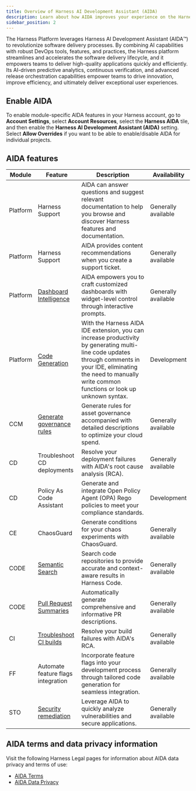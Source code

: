 ```yaml
---
title: Overview of Harness AI Development Assistant (AIDA)
description: Learn about how AIDA improves your experience on the Harness platform.
sidebar_position: 2
---
```


The Harness Platform leverages Harness AI Development Assistant (AIDA:tm:) to revolutionize software delivery processes. By combining AI capabilities with robust DevOps tools, features, and practices, the Harness platform streamlines and accelerates the software delivery lifecycle, and it empowers teams to deliver high-quality applications quickly and efficiently. Its AI-driven predictive analytics, continuous verification, and advanced release orchestration capabilities empower teams to drive innovation, improve efficiency, and ultimately deliver exceptional user experiences.

## Enable AIDA

To enable module-specific AIDA features in your Harness account, go to **Account Settings**, select **Account Resources**, select the **Harness AIDA** tile, and then enable the **Harness AI Development Assistant (AIDA)** setting. Select **Allow Overrides** if you want to be able to enable/disable AIDA for individual projects.

## AIDA features

| Module | Feature | Description | Availability |
| ------ | ------- | ----------- | ------------ |
| Platform | Harness Support | AIDA can answer questions and suggest relevant documentation to help you browse and discover Harness features and documentation. | Generally available |
| Platform | Harness Support | AIDA provides content recommendations when you create a support ticket. | Generally available |
| Platform | [Dashboard Intelligence](/docs/platform/dashboards/use-dashboard-intelligence-by-aida) | AIDA empowers you to craft customized dashboards with widget-level control through interactive prompts. | Generally available |
| Platform | [Code Generation](./aida-code-gen) | With the Harness AIDA IDE extension, you can increase productivity by generating multi-line code updates through comments in your IDE, eliminating the need to manually write common functions or look up unknown syntax. | Development |
| CCM | [Generate governance rules](/docs/category/harness-aida-for-asset-governance) | Generate rules for asset governance accompanied with detailed descriptions to optimize your cloud spend. | Generally available |
| CD | Troubleshoot CD deployments | Resolve your deployment failures with AIDA's root cause analysis (RCA). | Generally available |
| CD | Policy As Code Assistant | Generate and integrate Open Policy Agent (OPA) Rego policies to meet your compliance standards. | Development |
| CE | ChaosGuard | Generate conditions for your chaos experiments with ChaosGuard. | Generally available |
| CODE | [Semantic Search](/docs/code-repository/work-in-repos/semantic-search) | Search code repositories to provide accurate and context-aware results in Harness Code. | Generally available |
| CODE | [Pull Request Summaries](/docs/code-repository/pull-requests/aida-code-pr) | Automatically generate comprehensive and informative PR descriptions. | Generally available |
| CI | [Troubleshoot CI builds](/docs/continuous-integration/troubleshoot-ci/aida) | Resolve your build failures with AIDA's RCA. | Generally available |
| FF | Automate feature flags integration | Incorporate feature flags into your development process through tailored code generation for seamless integration. | Generally available |
| STO | [Security remediation](/docs/security-testing-orchestration/use-sto/view-and-troubleshoot-vulnerabilities/ai-based-remediations) | Leverage AIDA to quickly analyze vulnerabilities and secure applications. | Generally available |

## AIDA terms and data privacy information

Visit the following Harness Legal pages for information about AIDA data privacy and terms of use:

- [AIDA Terms](https://www.harness.io/legal/aida-terms)
- [AIDA Data Privacy](https://www.harness.io/legal/aida-privacy)
